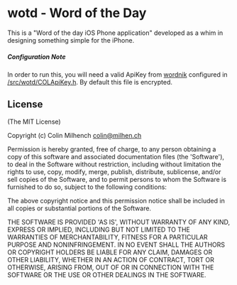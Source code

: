 wotd - Word of the Day
====

This is a "Word of the day iOS Phone application" developed as a whim in designing something simple for the iPhone. 

##### **Configuration Note**
In order to run this, you will need a valid ApiKey from [wordnik](1) configured in [/src/wotd/COLApiKey.h](2).  By default this file is encrypted.

## License
    
(The MIT License)

Copyright (c) Colin Milhench <colin@milhen.ch>

Permission is hereby granted, free of charge, to any person obtaining
a copy of this software and associated documentation files (the
'Software'), to deal in the Software without restriction, including
without limitation the rights to use, copy, modify, merge, publish,
distribute, sublicense, and/or sell copies of the Software, and to
permit persons to whom the Software is furnished to do so, subject to
the following conditions:

The above copyright notice and this permission notice shall be
included in all copies or substantial portions of the Software.

THE SOFTWARE IS PROVIDED 'AS IS', WITHOUT WARRANTY OF ANY KIND,
EXPRESS OR IMPLIED, INCLUDING BUT NOT LIMITED TO THE WARRANTIES OF
MERCHANTABILITY, FITNESS FOR A PARTICULAR PURPOSE AND NONINFRINGEMENT.
IN NO EVENT SHALL THE AUTHORS OR COPYRIGHT HOLDERS BE LIABLE FOR ANY
CLAIM, DAMAGES OR OTHER LIABILITY, WHETHER IN AN ACTION OF CONTRACT,
TORT OR OTHERWISE, ARISING FROM, OUT OF OR IN CONNECTION WITH THE
SOFTWARE OR THE USE OR OTHER DEALINGS IN THE SOFTWARE.

[1]: http://developer.wordnik.com
[2]: https://raw.github.com/cmilhench/wotd/1dbda96b1f9bf9e6a64bb3742b6aae7226448b58/src/wotd/COLApiKey.h
